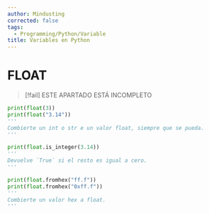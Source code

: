 ```yaml
---
author: Mindusting
corrected: false
tags:
  - Programming/Python/Variable
title: Variables en Python
---
```


# FLOAT

> [!fail] ESTE APARTADO ESTÁ INCOMPLETO

```python
print(float(3))
print(float("3.14"))
'''
Combierte un int o str e un valor float, siempre que se pueda.
'''

print(float.is_integer(3.14))
'''
Devuelve `True` si el resto es igual a cero.
'''

print(float.fromhex("ff.f"))
print(float.fromhex("0xff.f"))
'''
Combierte un valor hex a float.
'''
```